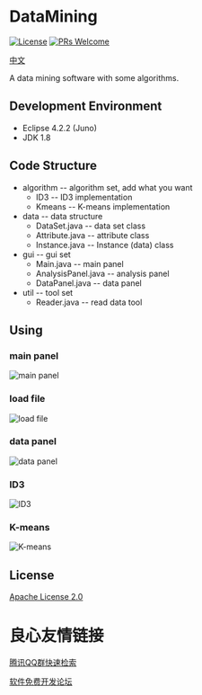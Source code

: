 # DataMining
[![License](https://img.shields.io/badge/license-Apache%202.0-blue.svg)](LICENSE) [![PRs Welcome](https://img.shields.io/badge/PRs-welcome-brightgreen.svg)](https://github.com/Lmy0217/DataMining/pulls)

[中文](README_zh.md)

A data mining software with some algorithms.

## Development Environment
* Eclipse 4.2.2 (Juno)
* JDK 1.8

## Code Structure
* algorithm -- algorithm set, add what you want
  * ID3 -- ID3 implementation
  * Kmeans -- K-means implementation
* data -- data structure
  * DataSet.java -- data set class
  * Attribute.java -- attribute class
  * Instance.java -- Instance (data) class
* gui -- gui set
  * Main.java -- main panel
  * AnalysisPanel.java -- analysis panel
  * DataPanel.java -- data panel
* util -- tool set
  * Reader.java -- read data tool

## Using

### main panel
![](./jpg/main.jpg "main panel")

### load file
![](./jpg/file.jpg "load file")

### data panel
![](./jpg/data.jpg "data panel")

### ID3
![](./jpg/ID3.jpg "ID3")

### K-means
![](./jpg/Kmeans.jpg "K-means")

## License
[Apache License 2.0](LICENSE)


 # 良心友情链接

[腾讯QQ群快速检索](http://u.720life.cn/s/8cf73f7c)

[软件免费开发论坛](http://u.720life.cn/s/bbb01dc0)